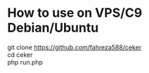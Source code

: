 # How to use on VPS/C9 Debian/Ubuntu

git clone https://github.com/fahreza588/ceker <br />
cd ceker<br />
php run.php

